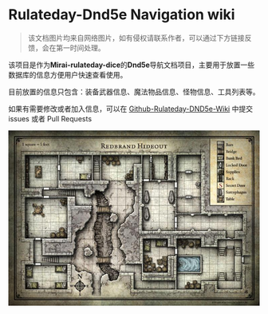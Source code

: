 # Rulateday-Dnd5e Navigation wiki

>该文档图片均来自网络图片，如有侵权请联系作者，可以通过下方链接反馈，会在第一时间处理。

该项目是作为**Mirai-rulateday-dice**的**Dnd5e**导航文档项目，主要用于放置一些数据库的信息方便用户快速查看使用。

目前放置的信息只包含：装备武器信息、魔法物品信息、怪物信息、工具列表等。

如果有需要修改或者加入信息，可以在 [Github-Rulateday-DND5e-Wiki](https://github.com/Eiriksgata/rulateday-dnd5e-wiki) 中提交issues 或者 Pull Requests
 
![](image/background.jpg)

